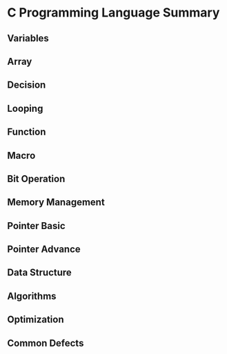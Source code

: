 # C Programming Language Summary

## Variables

## Array

## Decision

## Looping

## Function

## Macro

## Bit Operation

## Memory Management

## Pointer Basic 

## Pointer Advance

## Data Structure

## Algorithms

## Optimization

## Common Defects
